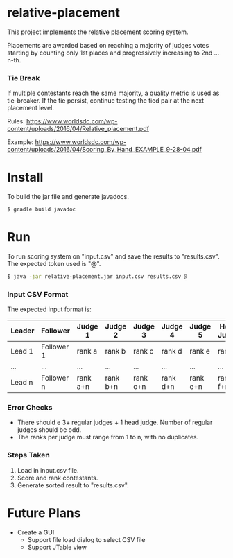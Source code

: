 # relative-placement

This project implements the relative placement scoring system.

Placements are awarded based on reaching a majority of judges 
votes starting by counting only 1st places and progressively increasing to 2nd ... n-th.

### Tie Break
If multiple contestants reach the same majority, a quality metric is used as tie-breaker. If the tie persist, continue testing the tied pair at the next placement level.

Rules: 
https://www.worldsdc.com/wp-content/uploads/2016/04/Relative_placement.pdf

Example: https://www.worldsdc.com/wp-content/uploads/2016/04/Scoring_By_Hand_EXAMPLE_9-28-04.pdf

# Install
To build the jar file and generate javadocs.
~~~bash
$ gradle build javadoc
~~~

# Run
To run scoring system on "input.csv" and save the results to "results.csv".  
The expected token used is "@".
~~~bash
$ java -jar relative-placement.jar input.csv results.csv @
~~~

### Input CSV Format
The expected input format is:

| Leader | Follower | Judge 1 | Judge 2 | Judge 3 | Judge 4 | Judge 5 | Head Judge |
| --- | --- | --- | --- | --- | --- | --- | --- |
| Lead 1 | Follower 1 | rank a | rank b | rank c | rank d | rank e | rank f
| ... | ... | ... | ... | ... | ... | ... | ... |
| Lead n | Follower n | rank a+n | rank b+n | rank c+n | rank d+n | rank e+n | rank f+n |

### Error Checks
* There should e 3+ regular judges + 1 head judge.  Number of regular judges should be odd.
* The ranks per judge must range from 1 to n, with no duplicates.

### Steps Taken
1. Load in input.csv file.
2. Score and rank contestants.
3. Generate sorted result to "results.csv".


# Future Plans
* Create a GUI
  * Support file load dialog to select CSV file
  * Support JTable view